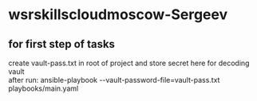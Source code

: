 # wsrskillscloudmoscow-Sergeev

## for first step of tasks    
create vault-pass.txt in root of project and store secret here for decoding vault         
after run: ansible-playbook --vault-password-file=vault-pass.txt playbooks/main.yaml

